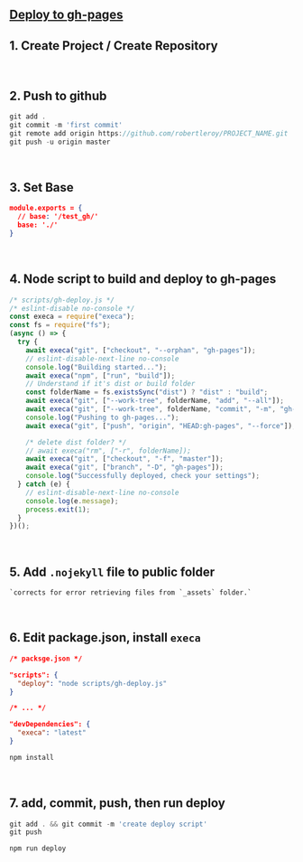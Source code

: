 ## [Deploy to gh-pages](https://robertleroy.github.io/test_gh)
  
## 1. Create Project / Create Repository

<br>  

## 2. Push to github
``` js
git add .
git commit -m 'first commit'
git remote add origin https://github.com/robertleroy/PROJECT_NAME.git
git push -u origin master
```

<br>  

## 3. Set Base
``` json
module.exports = {
  // base: '/test_gh/'
  base: './'
}
```

<br>  

## 4. Node script to build and deploy to gh-pages
``` js
/* scripts/gh-deploy.js */
/* eslint-disable no-console */
const execa = require("execa");
const fs = require("fs");
(async () => {
  try {
    await execa("git", ["checkout", "--orphan", "gh-pages"]);
    // eslint-disable-next-line no-console
    console.log("Building started...");
    await execa("npm", ["run", "build"]);
    // Understand if it's dist or build folder
    const folderName = fs.existsSync("dist") ? "dist" : "build";
    await execa("git", ["--work-tree", folderName, "add", "--all"]);
    await execa("git", ["--work-tree", folderName, "commit", "-m", "gh-pages"]);
    console.log("Pushing to gh-pages...");
    await execa("git", ["push", "origin", "HEAD:gh-pages", "--force"]);

    /* delete dist folder? */
    // await execa("rm", ["-r", folderName]); 
    await execa("git", ["checkout", "-f", "master"]);
    await execa("git", ["branch", "-D", "gh-pages"]);
    console.log("Successfully deployed, check your settings");
  } catch (e) {
    // eslint-disable-next-line no-console
    console.log(e.message);
    process.exit(1);
  }
})();
```

<br>  

## 5. Add `.nojekyll` file to public folder  
    `corrects for error retrieving files from `_assets` folder.`

<br>  

## 6. Edit package.json, install `execa`
``` json
/* packsge.json */

"scripts": {
  "deploy": "node scripts/gh-deploy.js"
}

/* ... */

"devDependencies": {
  "execa": "latest"
}
```
``` js
npm install
```

<br>  

## 7. add, commit, push, then run deploy
``` js 
git add . && git commit -m 'create deploy script'
git push

npm run deploy
```